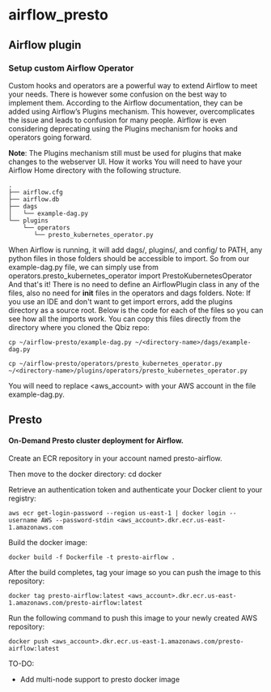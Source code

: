 # airflow_presto

## Airflow plugin

### Setup custom Airflow Operator

Custom hooks and operators are a powerful way to extend Airflow to meet your needs. There is however some confusion on the best way to implement them. According to the Airflow documentation, they can be added using Airflow’s Plugins mechanism. This however, overcomplicates the issue and leads to confusion for many people. 
Airflow is even considering deprecating using the Plugins mechanism for hooks and operators going forward.

**Note**: The Plugins mechanism still must be used for plugins that make changes to the webserver UI.
How it works
You will need to have your Airflow Home directory with the following structure.
```
.
├── airflow.cfg
├── airflow.db
├── dags
│   └── example-dag.py
└── plugins
    └── operators
       └── presto_kubernetes_operator.py
```
When Airflow is running, it will add dags/, plugins/, and config/ to PATH, any python files in those folders should be accessible to import. 
So from our example-dag.py file, we can simply use
from operators.presto_kubernetes_operator import PrestoKubernetesOperator
And that's it! There is no need to define an AirflowPlugin class in any of the files, also no need for __init__ files in the operators and dags folders.
Note: If you use an IDE and don't want to get import errors, add the plugins directory as a source root.
Below is the code for each of the files so you can see how all the imports work. You can copy this files directly from the directory where you cloned the Qbiz repo: 
```
cp ~/airflow-presto/example-dag.py ~/<directory-name>/dags/example-dag.py

cp ~/airflow-presto/operators/presto_kubernetes_operator.py ~/<directory-name>/plugins/operators/presto_kubernetes_operator.py
```
You will need to replace <aws_account> with your AWS account in the file example-dag.py.


## Presto
#### On-Demand Presto cluster deployment for Airflow.

Create an ECR repository in your account named presto-airflow.

Then move to the docker directory:
cd docker

Retrieve an authentication token and authenticate your Docker client to your registry:

```aws ecr get-login-password --region us-east-1 | docker login --username AWS --password-stdin <aws_account>.dkr.ecr.us-east-1.amazonaws.com```

Build the docker image:

```docker build -f Dockerfile -t presto-airflow .```

After the build completes, tag your image so you can push the image to this repository:

```docker tag presto-airflow:latest <aws_account>.dkr.ecr.us-east-1.amazonaws.com/presto-airflow:latest```

Run the following command to push this image to your newly created AWS repository:

```docker push <aws_account>.dkr.ecr.us-east-1.amazonaws.com/presto-airflow:latest```




TO-DO:

* Add multi-node support to presto docker image
